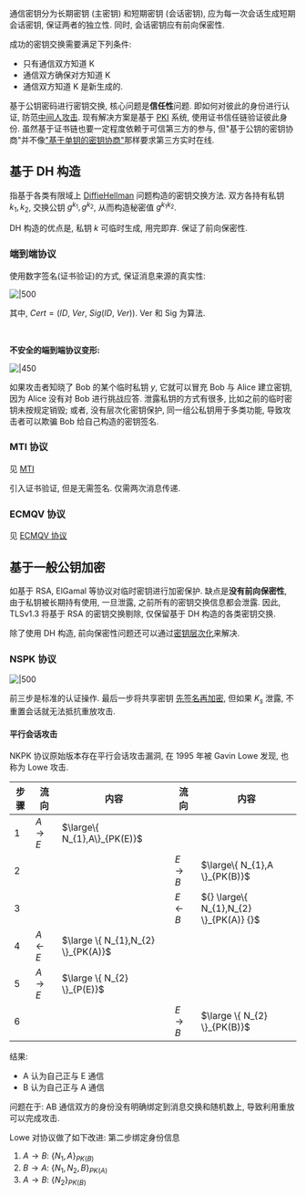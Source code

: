 通信密钥分为长期密钥 (主密钥) 和短期密钥 (会话密钥), 应为每一次会话生成短期会话密钥, 保证两者的独立性. 同时, 会话密钥应有前向保密性.

成功的密钥交换需要满足下列条件:
- 只有通信双方知道 K
- 通信双方确保对方知道 K
- 通信双方知道 K 是新生成的.

基于公钥密码进行密钥交换, 核心问题是**信任性**问题. 即如何对彼此的身份进行认证, 防范[中间人攻击](../../公钥密码/密钥协商/DiffieHellman.md). 现有解决方案是基于 [PKI](../密钥分发与管理.md) 系统, 使用证书信任链验证彼此身份. 虽然基于证书链也要一定程度依赖于可信第三方的参与, 但"基于公钥的密钥协商"并不像["基于单钥的密钥协商"](基于单钥的认证密钥协商.md)那样要求第三方实时在线.

## 基于 DH 构造

指基于各类有限域上 [DiffieHellman](../../公钥密码/密钥协商/DiffieHellman.md) 问题构造的密钥交换方法. 双方各持有私钥 $k_{1},k_{2}$, 交换公钥 $g^{k_{1}},g^{k_{2}}$, 从而构造秘密值 $g^{k_{1}k_{2}}$. 

DH 构造的优点是, 私钥 $k$ 可临时生成, 用完即弃. 保证了前向保密性.

### 端到端协议

使用数字签名(证书验证)的方式, 保证消息来源的真实性:

![|500](../../../../attach/Pasted%20image%2020231015134438.png)

其中, $Cert=(ID,\ Ver,\ Sig(ID,\ Ver))$. Ver 和 Sig 为算法.

<br>

**不安全的端到端协议变形:**

![|450](/attach/错误的端到端协议.png)

如果攻击者知晓了 Bob 的某个临时私钥 $y$, 它就可以冒充 Bob 与 Alice 建立密钥, 因为 Alice 没有对 Bob 进行挑战应答. 
泄露私钥的方式有很多, 比如之前的临时密钥未按规定销毁; 或者, 没有层次化密钥保护, 同一组公私钥用于多类功能, 导致攻击者可以欺骗 Bob 给自己构造的密钥签名.

### MTI 协议

见 [MTI](../../公钥密码/密钥协商/MTI.md)

引入证书验证, 但是无需签名. 仅需两次消息传递.

### ECMQV 协议

见 
[ECMQV 协议](../../公钥密码/ECC/ECMQV.md)

## 基于一般公钥加密

如基于 RSA, ElGamal 等协议对临时密钥进行加密保护. 缺点是**没有前向保密性**, 由于私钥被长期持有使用, 一旦泄露, 之前所有的密钥交换信息都会泄露. 因此, TLSv1.3 将基于 RSA 的密钥交换剔除, 仅保留基于 DH 构造的各类密钥交换.

除了使用 DH 构造, 前向保密性问题还可以通过[密钥层次化](../密钥分发与管理.md)来解决. 

### NSPK 协议

![|500](../../../../attach/Pasted%20image%2020231015160719.png)

前三步是标准的认证操作. 最后一步将共享密钥 [先签名再加密](../../公钥密码/RSA/RSA%20签名.md), 但如果 $K_{s}$ 泄露, 不重置会话就无法抵抗重放攻击.

#### 平行会话攻击

NKPK 协议原始版本存在平行会话攻击漏洞, 在 1995 年被 Gavin Lowe 发现, 也称为 Lowe 攻击.

| 步骤 | 流向   | 内容                               | 流向   | 内容                                    |
| ---- | ------ | ---------------------------------- | ------ | --------------------------------------- |
| 1    | $A\to E$ | $\large\{ N_{1},A\}_{PK(E)}$       |        |                                         |
| 2    |        |                                    | ${} E\to B {}$ | $\large\{ N_{1},A \}_{PK(B)}$     |
| 3    |        |                                    | ${} E\leftarrow B {}$| ${} \large\{ N_{1},N_{2} \}_{PK(A)} {}$ |
| 4    | ${} A\leftarrow E {}$ | $\large \{ N_{1},N_{2} \}_{PK(A)}$ |        |                                         |
| 5    | $A\to E$ | $\large \{ N_{2} \}_{P(E)}$  |           |
| 6     |        |                                    | $E\to B$ |   $\large \{ N_{2} \}_{PK(B)}$                                      |

结果: 
- A 认为自己正与 E 通信
- B 认为自己正与 A 通信

问题在于: AB 通信双方的身份没有明确绑定到消息交换和随机数上, 导致利用重放可以完成攻击. 

Lowe 对协议做了如下改进: 第二步绑定身份信息
1. $A\to B$: $\{ N_{1},A \}_{PK(B)}$
2. $B\to A$: $\{N_{1},N_{2},B\}_{PK(A)}$
3. $A\to B$: $\{ N_{2} \}_{PK(B)}$

